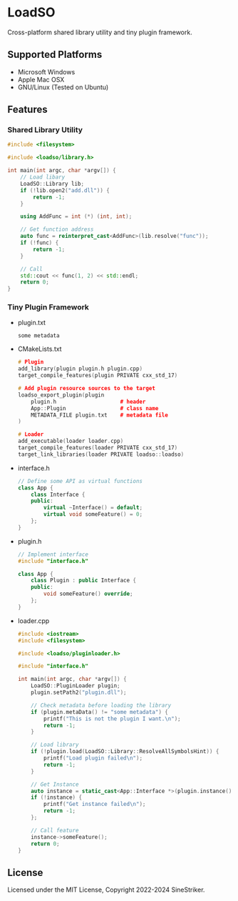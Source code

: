 # LoadSO

Cross-platform shared library utility and tiny plugin framework.

## Supported Platforms

+ Microsoft Windows
+ Apple Mac OSX
+ GNU/Linux (Tested on Ubuntu)

## Features

### Shared Library Utility

```c++
#include <filesystem>

#include <loadso/library.h>

int main(int argc, char *argv[]) {
    // Load libary
    LoadSO::Library lib;
    if (!lib.open2("add.dll")) {
        return -1;
    }

    using AddFunc = int (*) (int, int);

    // Get function address
    auto func = reinterpret_cast<AddFunc>(lib.resolve("func"));
    if (!func) {
        return -1;
    }

    // Call
    std::cout << func(1, 2) << std::endl;
    return 0;
}
```

### Tiny Plugin Framework

+ plugin.txt
    ```
    some metadata
    ```

+ CMakeLists.txt
    ```c++
    # Plugin
    add_library(plugin plugin.h plugin.cpp)
    target_compile_features(plugin PRIVATE cxx_std_17)

    # Add plugin resource sources to the target 
    loadso_export_plugin(plugin
        plugin.h                    # header
        App::Plugin                 # class name
        METADATA_FILE plugin.txt    # metadata file
    )

    # Loader
    add_executable(loader loader.cpp)
    target_compile_features(loader PRIVATE cxx_std_17)
    target_link_libraries(loader PRIVATE loadso::loadso)
    ```

+ interface.h
    ```c++
    // Define some API as virtual functions
    class App {
        class Interface {
        public:
            virtual ~Interface() = default;
            virtual void someFeature() = 0;
        };
    }
    ```

+ plugin.h
    ```c++
    // Implement interface
    #include "interface.h"

    class App {
        class Plugin : public Interface {
        public:
            void someFeature() override;
        };
    }
    ```

+ loader.cpp
    ```c++
    #include <iostream>
    #include <filesystem>

    #include <loadso/pluginloader.h>

    #include "interface.h"

    int main(int argc, char *argv[]) {
        LoadSO::PluginLoader plugin;
        plugin.setPath2("plugin.dll");

        // Check metadata before loading the library
        if (plugin.metaData() != "some metadata") {
            printf("This is not the plugin I want.\n");
            return -1;
        }

        // Load library
        if (!plugin.load(LoadSO::Library::ResolveAllSymbolsHint)) {
            printf("Load plugin failed\n");
            return -1;
        }

        // Get Instance
        auto instance = static_cast<App::Interface *>(plugin.instance());
        if (!instance) {
            printf("Get instance failed\n");
            return -1;
        };

        // Call feature
        instance->someFeature();
        return 0;
    }
    ```

## License

Licensed under the MIT License, Copyright 2022-2024 SineStriker.
